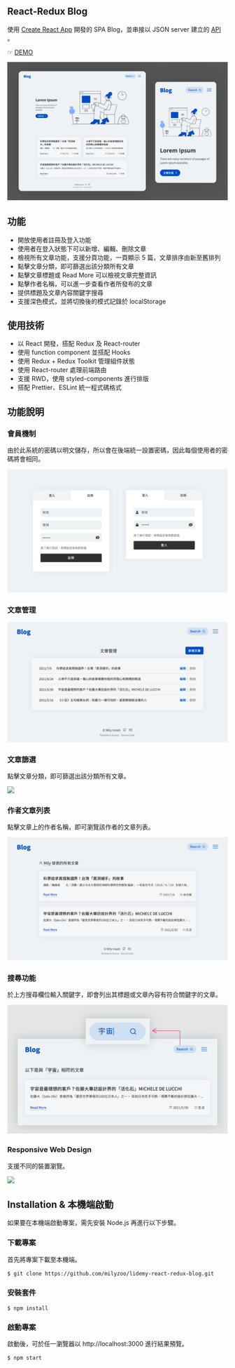 ## React-Redux Blog

使用 [Create React App](https://github.com/facebook/create-react-app) 開發的 SPA Blog，並串接以 JSON server 建立的 [API](https://lidemy-blog-json-server.herokuapp.com) 。

☞ [DEMO](https://milyzoo.github.io/lidemy-react-redux-blog/)

![](images/screenshots-main.png)

## 功能

- 開放使用者註冊及登入功能
- 使用者在登入狀態下可以新增、編輯、刪除文章
- 檢視所有文章功能，支援分頁功能，一頁顯示 5 篇，文章排序由新至舊排列
- 點擊文章分類，即可篩選出該分類所有文章
- 點擊文章標題或 Read More 可以檢視文章完整資訊
- 點擊作者名稱，可以進一步查看作者所發布的文章
- 提供標題及文章內容關鍵字搜尋
- 支援深色模式，並將切換後的模式記錄於 localStorage

## 使用技術

- 以 React 開發，搭配 Redux 及 React-router
- 使用 function component 並搭配 Hooks
- 使用 Redux + Redux Toolkit 管理組件狀態
- 使用 React-router 處理前端路由
- 支援 RWD，使用 styled-components 進行排版
- 搭配 Prettier、ESLint 統一程式碼格式

## 功能說明

### 會員機制

由於此系統的密碼以明文儲存，所以會在後端統一設置密碼，因此每個使用者的密碼將會相同。

![](images/screenshots-login.png)

### 文章管理

![](images/screenshots-management-articles.png)

### 文章篩選

點擊文章分類，即可篩選出該分類所有文章。


![](images/screenshots-filter-article.gif)

### 作者文章列表

點擊文章上的作者名稱，即可瀏覽該作者的文章列表。

![](images/screenshots-author.png)

### 搜尋功能

於上方搜尋欄位輸入關鍵字，即會列出其標題或文章內容有符合關鍵字的文章。

![](images/screenshots-search.png)

### Responsive Web Design

支援不同的裝置瀏覽。

![](images/screenshots-mobile.gif)

## Installation & 本機端啟動

如果要在本機端啟動專案，需先安裝 Node.js 再進行以下步驟。

### 下載專案

首先將專案下載至本機端。

```
$ git clone https://github.com/milyzoo/lidemy-react-redux-blog.git
```

### 安裝套件

```
$ npm install
```

### 啟動專案

啟動後，可於任一瀏覽器以 http://localhost:3000 進行結果預覽。

```
$ npm start
```
